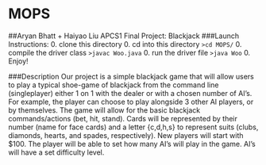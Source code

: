 # MOPS
##Aryan Bhatt + Haiyao Liu APCS1 Final Project: Blackjack
###Launch Instructions:
0. clone this directory 
0. cd into this directory `>cd MOPS/`
0. compile the driver class `>javac Woo.java`
0. run the driver file `>java Woo`
0. Enjoy!

###Description
Our project is a simple blackjack game that will allow users to play a typical shoe-game of blackjack from the command line (singleplayer) either 1 on 1 with the dealer or with a chosen number of AI’s. For example, the player can choose to play alongside 3 other AI players, or by themselves.
The game will allow for the basic blackjack commands/actions (bet, hit, stand).
Cards will be represented by their number (name for face cards) and a letter {c,d,h,s} to represent suits (clubs, diamonds, hearts, and spades, respectively).
New players will start with $100.
The player will be able to set how many AI’s will play in the game.
AI’s will have a set difficulty level.
